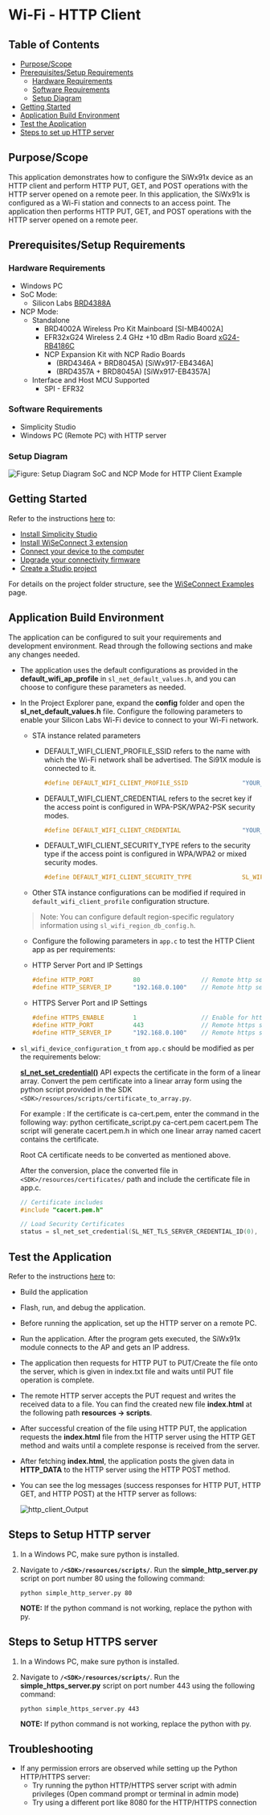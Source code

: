 # Wi-Fi - HTTP Client

## Table of Contents

- [Purpose/Scope](#purposescope)
- [Prerequisites/Setup Requirements](#prerequisitessetup-requirements)
  - [Hardware Requirements](#hardware-requirements)
  - [Software Requirements](#software-requirements)
  - [Setup Diagram](#setup-diagram)
- [Getting Started](#getting-started)
- [Application Build Environment](#application-build-environment)
- [Test the Application](#test-the-application)
- [Steps to set up HTTP server](#steps-to-set-up-http-server)

## Purpose/Scope

This application demonstrates how to configure the SiWx91x device as an HTTP client and perform HTTP PUT, GET, and POST operations with the HTTP server opened on a remote peer. In this application, the SiWx91x is configured as a Wi-Fi station and connects to an access point. The application then performs HTTP PUT, GET, and POST operations with the HTTP server opened on a remote peer.

## Prerequisites/Setup Requirements

### Hardware Requirements

- Windows PC
- SoC Mode:
  - Silicon Labs [BRD4388A](https://www.silabs.com/)
- NCP Mode:
  - Standalone
    - BRD4002A Wireless Pro Kit Mainboard [SI-MB4002A]
    - EFR32xG24 Wireless 2.4 GHz +10 dBm Radio Board [xG24-RB4186C](https://www.silabs.com/development-tools/wireless/xg24-rb4186c-efr32xg24-wireless-gecko-radio-board?tab=overview)
    - NCP Expansion Kit with NCP Radio Boards
      - (BRD4346A + BRD8045A) [SiWx917-EB4346A]
      - (BRD4357A + BRD8045A) [SiWx917-EB4357A]
  - Interface and Host MCU Supported
    - SPI - EFR32 

### Software Requirements

- Simplicity Studio
- Windows PC (Remote PC) with HTTP server

### Setup Diagram

  ![Figure: Setup Diagram SoC and NCP Mode for HTTP Client Example](resources/readme/http_client_soc_ncp.png)

## Getting Started

Refer to the instructions [here](https://docs.silabs.com/wiseconnect/latest/wiseconnect-getting-started/) to:

- [Install Simplicity Studio](https://docs.silabs.com/wiseconnect/latest/wiseconnect-developers-guide-developing-for-silabs-hosts/#install-simplicity-studio)
- [Install WiSeConnect 3 extension](https://docs.silabs.com/wiseconnect/latest/wiseconnect-developers-guide-developing-for-silabs-hosts/#install-the-wi-se-connect-3-extension)
- [Connect your device to the computer](https://docs.silabs.com/wiseconnect/latest/wiseconnect-developers-guide-developing-for-silabs-hosts/#connect-si-wx91x-to-computer)
- [Upgrade your connectivity firmware ](https://docs.silabs.com/wiseconnect/latest/wiseconnect-developers-guide-developing-for-silabs-hosts/#update-si-wx91x-connectivity-firmware)
- [Create a Studio project ](https://docs.silabs.com/wiseconnect/latest/wiseconnect-developers-guide-developing-for-silabs-hosts/#create-a-project)

For details on the project folder structure, see the [WiSeConnect Examples](https://docs.silabs.com/wiseconnect/latest/wiseconnect-examples/#example-folder-structure) page.

## Application Build Environment

The application can be configured to suit your requirements and development environment. Read through the following sections and make any changes needed.

- The application uses the default configurations as provided in the **default_wifi_ap_profile** in ``sl_net_default_values.h``, and you can choose to configure these parameters as needed.
- In the Project Explorer pane, expand the **config** folder and open the **sl_net_default_values.h** file. Configure the following parameters to enable your Silicon Labs Wi-Fi device to connect to your Wi-Fi network.

  - STA instance related parameters

    - DEFAULT_WIFI_CLIENT_PROFILE_SSID refers to the name with which the Wi-Fi network shall be advertised. The Si91X module is connected to it.

      ```c
      #define DEFAULT_WIFI_CLIENT_PROFILE_SSID               "YOUR_AP_SSID"      
      ```

    - DEFAULT_WIFI_CLIENT_CREDENTIAL refers to the secret key if the access point is configured in WPA-PSK/WPA2-PSK security modes.

      ```c
      #define DEFAULT_WIFI_CLIENT_CREDENTIAL                 "YOUR_AP_PASSPHRASE" 
      ```

    - DEFAULT_WIFI_CLIENT_SECURITY_TYPE refers to the security type if the access point is configured in WPA/WPA2 or mixed security modes.

      ```c
      #define DEFAULT_WIFI_CLIENT_SECURITY_TYPE              SL_WIFI_WPA2 
      ```
  
  - Other STA instance configurations can be modified if required in `default_wifi_client_profile` configuration structure.
  
  > Note: 
  > You can configure default region-specific regulatory information using `sl_wifi_region_db_config.h`.

  - Configure the following parameters in ``app.c`` to test the HTTP Client app as per requirements:

  - HTTP Server Port and IP Settings

    ```c
    #define HTTP_PORT           80                 // Remote http server port
    #define HTTP_SERVER_IP      "192.168.0.100"    // Remote http server IP address
    ```

  - HTTPS Server Port and IP Settings

    ```c
    #define HTTPS_ENABLE        1                  // Enable for https server
    #define HTTP_PORT           443                // Remote https server port
    #define HTTP_SERVER_IP      "192.168.0.100"    // Remote https server IP address
    ```

- `sl_wifi_device_configuration_t` from `app.c` should be modified as per the requirements below:

  **[sl_net_set_credential()](https://docs.silabs.com/wiseconnect/3.0.13/wiseconnect-api-reference-guide-nwk-mgmt/net-credential-functions#sl-net-set-credential)** API expects the certificate in the form of a linear array. Convert the pem certificate into a linear array form using the python script provided in the SDK `<SDK>/resources/scripts/certificate_to_array.py`.

   For example : If the certificate is ca-cert.pem, enter the command in the following way:
   python certificate_script.py ca-cert.pem cacert.pem
   The script will generate cacert.pem.h in which one linear array named cacert contains the certificate.

  Root CA certificate needs to be converted as mentioned above.

  After the conversion, place the converted file in `<SDK>/resources/certificates/` path and include the certificate file in app.c.

  ```c
  // Certificate includes
  #include "cacert.pem.h"
  
  // Load Security Certificates
  status = sl_net_set_credential(SL_NET_TLS_SERVER_CREDENTIAL_ID(0), SL_NET_SIGNING_CERTIFICATE, cacert, sizeof(cacert) - 1);
  ```

## Test the Application

Refer to the instructions [here](https://docs.silabs.com/wiseconnect/latest/wiseconnect-getting-started/) to:

- Build the application
- Flash, run, and debug the application.

- Before running the application, set up the HTTP server on a remote PC.

- Run the application. After the program gets executed, the SiWx91x module connects to the AP and gets an IP address.

- The application then requests for HTTP PUT to PUT/Create the file onto the server, which is given in index.txt file and waits until PUT file operation is complete.

- The remote HTTP server accepts the PUT request and writes the received data to a file. You can find the created new file **index.html** at the following path **resources → scripts**.

- After successful creation of the file using HTTP PUT, the application requests the **index.html** file from the HTTP server using the HTTP GET method and waits until a complete response is received from the server.

- After fetching **index.html**, the application posts the given data in **HTTP_DATA** to the HTTP server using the HTTP POST method.

- You can see the log messages (success responses for HTTP PUT, HTTP GET, and HTTP POST) at the HTTP server as follows:


  ![http_client_Output](resources/readme/http_client_output.png)

## Steps to Setup HTTP server

1. In a Windows PC, make sure python is installed.
2. Navigate to **`/<SDK>/resources/scripts/`**. Run the **simple_http_server.py** script on port number 80 using the following command:

   `python simple_http_server.py 80`

   **NOTE:** If the python command is not working, replace the python with py.

## Steps to Setup HTTPS server

1. In a Windows PC, make sure python is installed.
2. Navigate to **`/<SDK>/resources/scripts/`**. Run the **simple_https_server.py** script on port number 443 using the following command:

   `python simple_https_server.py 443`

    **NOTE:** If python command is not working, replace the python with py.

## Troubleshooting

- If any permission errors are observed while setting up the Python HTTP/HTTPS server:
  - Try running the python HTTP/HTTPS server script with admin privileges (Open command prompt or terminal in admin mode)
  - Try using a different port like 8080 for the HTTP/HTTPS connection
